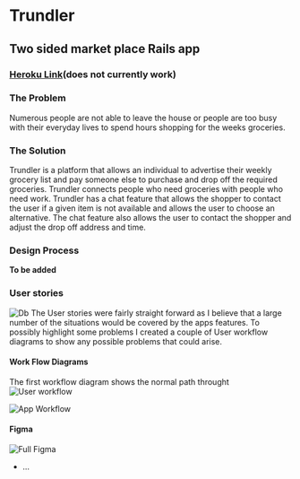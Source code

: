 # Trundler
## Two sided market place Rails app

### [Heroku Link](https://ancient-citadel-81275.herokuapp.com/)(does not currently work)

### The Problem
Numerous people are not able to leave the house or people are too busy with their everyday lives to spend hours shopping for the weeks groceries.

### The Solution
Trundler is a platform that allows an individual to advertise their weekly grocery list and pay someone else to purchase and drop off the required groceries. Trundler connects people who need groceries with people who need work. Trundler has a chat feature that allows the shopper to contact the user if a given item is not available and allows the user to choose an alternative. The chat feature also allows the user to contact the shopper and adjust the drop off address and time.

### Design Process

**To be added**

### User stories
![Db](/app/assets/images/readme/Trello.png)
The User stories were fairly straight forward as I believe that a large number of the situations would be covered by the apps features. To possibly highlight some problems I created a couple of User workflow diagrams to show any possible problems that could arise.
<br>
#### Work Flow Diagrams
The first workflow diagram shows the normal path throught
![User workflow](/app/assets/images/readme/User-workflow.png)


![App Workflow](/app/assets/images/readme/App-workflow.png)

#### Figma
![Full Figma](/app/assets/images/readme/Figma-total.png)


* ...
